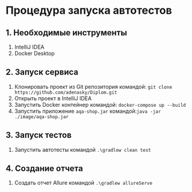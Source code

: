# Процедура запуска автотестов

## 1. Необходимые инструменты
1. IntelliJ IDEA
2. Docker Desktop

## 2. Запуск сервиса
1. Клонировать проект из Git репозитория командой: ```git clone https://github.com/adenasky/Diplom.git```
2. Открыть проект в IntelliJ IDEA
3. Запустить Docker контейнер командой: ```docker-compose up --build```
4. Запустить приложение ```aqa-shop.jar``` командой:```java -jar ./image/aqa-shop.jar```

## 3. Запуск тестов
1. Запустить автотесты командой ```.\gradlew clean test```

## 4. Создание отчета
1. Создать отчет Allure командой ```.\gradlew allureServe```